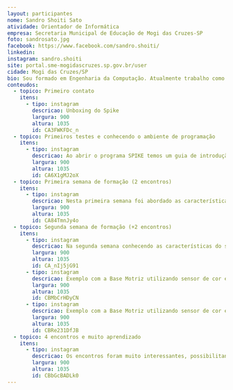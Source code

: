```yaml
---
layout: participantes
nome: Sandro Shoiti Sato
atividade: Orientador de Informática
empresa: Secretaria Municipal de Educação de Mogi das Cruzes-SP
foto: sandrosato.jpg
facebook: https://www.facebook.com/sandro.shoiti/
linkedin: 
instagram: sandro.shoiti
site: portal.sme-mogidascruzes.sp.gov.br/user
cidade: Mogi das Cruzes/SP
bio: Sou formado em Engenharia da Computação. Atualmente trabalho como Orientador de Informática na Secretaria Municipal de Educação de Mogi das Cruzes, onde atuo desde 2015 com o tema de Robótica Educacional. Tenho duas filhas, a Isabela de 8 anos e a Letícia de 2 anos. Já trabalhei como professor em diversas disciplinas dos cursos técnicos das ETEC das cidades de Mogi das Cruzes, Suzano e Ferraz de Vasconcelos. Antes de atuar na Educação trabalhava em projetos de pesquisa e engenharia na área de engenharia eletrônica e computação para o segmento espacial. 
conteudos:
  - topico: Primeiro contato 
    itens: 
      - tipo: instagram
        descricao: Unboxing do Spike
        largura: 900
        altura: 1035
        id: CA3FWKFDc_n
  - topico: Primeiros testes e conhecendo o ambiente de programação 
    itens: 
      - tipo: instagram
        descricao: Ao abrir o programa SPIKE temos um guia de introdução onde podemos realizar o primeiro contato com a programação em blocos e as primeiras construções.
        largura: 900
        altura: 1035
        id: CA6X1gMJ2oX
  - topico: Primeira semana de formação (2 encontros)
    itens: 
      - tipo: instagram
        descricao: Nesta primeira semana foi abordado as características do o Hub e o software SPIKE, trabalhamos também com os motores e o sensor de toque/força.
        largura: 900
        altura: 1035
        id: CA84TmnJy4o
  - topico: Segunda semana de formação (+2 encontros)
    itens: 
      - tipo: instagram
        descricao: Na segunda semana conhecendo as características do sensores de distância, de cor e o sensor de giroscópio que está integrado no Hub, também falamos de prototipagem digital com o software studio.
        largura: 900
        altura: 1035
        id: CA_nIj5jG91
      - tipo: instagram
        descricao: Exemplo com a Base Motriz utilizando sensor de cor e sensor de distância. 
        largura: 900
        altura: 1035
        id: CBMbCrHDyCN
      - tipo: instagram
        descricao: Exemplo com a Base Motriz utilizando sensor de cor e sensor giroscópio para determinar uma rotação de 90 graus. 
        largura: 900
        altura: 1035
        id: CBRe231DfJB
  - topico: 4 encontros e muito aprendizado
    itens: 
      - tipo: instagram
        descricao: Os encontros foram muito interessantes, possibilitando conhecer as características deste novo kit e também um compartilhamento de diversas ideias e soluções.
        largura: 900
        altura: 1035
        id: CBbGcBADLk0
---
```

